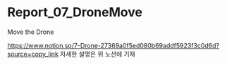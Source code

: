 # Report_07_DroneMove
Move the Drone

https://www.notion.so/7-Drone-27369a0f5ed080b69addf5923f3c0d6d?source=copy_link
자세한 설명은 위 노션에 기재
